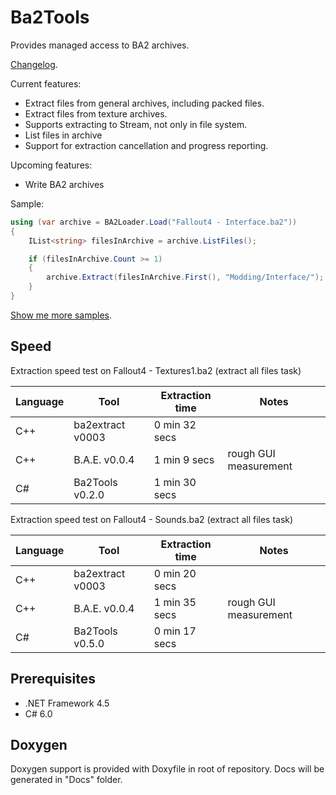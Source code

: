 # Ba2Tools

Provides managed access to BA2 archives.

[Changelog](CHANGELOG.md).

Current features:
* Extract files from general archives, including packed files.
* Extract files from texture archives.
* Supports extracting to Stream, not only in file system.
* List files in archive
* Support for extraction cancellation and progress reporting.

Upcoming features:
* Write BA2 archives

Sample:
```c#
using (var archive = BA2Loader.Load("Fallout4 - Interface.ba2"))
{
	IList<string> filesInArchive = archive.ListFiles();

	if (filesInArchive.Count >= 1)
	{
		archive.Extract(filesInArchive.First(), "Modding/Interface/");
	}
}
```

[Show me more samples](Samples/).

## Speed

Extraction speed test on Fallout4 - Textures1.ba2 (extract all files task)

| Language | Tool              | Extraction time | Notes
| -------- | ----------------- | --------------- | -----
| C++      | ba2extract v0003  | 0 min 32 secs   |
| C++      | B.A.E. v0.0.4     | 1 min 9 secs    | rough GUI measurement
| C#       | Ba2Tools v0.2.0   | 1 min 30 secs   |

Extraction speed test on Fallout4 - Sounds.ba2 (extract all files task)

| Language | Tool              | Extraction time | Notes
| -------- | ----------------- | --------------- | -----
| C++      | ba2extract v0003  | 0 min 20 secs   |
| C++      | B.A.E. v0.0.4     | 1 min 35 secs   | rough GUI measurement
| C#       | Ba2Tools v0.5.0   | 0 min 17 secs   | 

## Prerequisites

* .NET Framework 4.5
* C# 6.0

## Doxygen

Doxygen support is provided with Doxyfile in root of repository. Docs will be generated in "Docs" folder.
